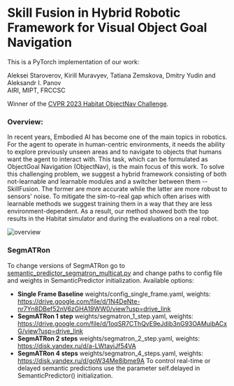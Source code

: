 # Skill Fusion in Hybrid Robotic Framework for Visual Object Goal Navigation
This is a PyTorch implementation of our work:

Aleksei Staroverov, Kirill Muravyev, Tatiana Zemskova, Dmitry Yudin and Aleksandr I. Panov<br />
AIRI, MIPT, FRCCSC

Winner of the [CVPR 2023 Habitat ObjectNav Challenge](https://aihabitat.org/challenge/2023/).

### Overview:
In recent years, Embodied AI has become one of the main topics in robotics. For the agent to operate in human-centric environments, it needs the ability to explore previously unseen areas and to navigate to objects that humans want the agent to interact with. This task, which can be formulated as ObjectGoal Navigation (ObjectNav), is the main focus of this work. To solve this challenging problem, we suggest a hybrid framework consisting of both not-learnable and learnable modules and a switcher between them -- SkillFusion. The former are more accurate while the latter are more robust to sensors' noise. To mitigate the sim-to-real gap which often arises with learnable methods we suggest training them in a way that they are less environment-dependent. As a result, our method showed both the top results in the Habitat simulator and during the evaluations on a real robot.

![overview](./docs/objectnav_spec_2023.gif)

### SegmATRon
To change versions of SegmATRon go to [semantic_predictor_segmatron_multicat.py](./root/skillfusion/semantic_predictor_segmatron_multicat.py) and change paths to config file and weights in SemanticPredictor initialization.
Available options:

- **Single Frame Baseline** weights/config_single_frame.yaml, weights: https://drive.google.com/file/d/1N4DeNte-nr7Yn8DBef52nV6zGHA19WW0/view?usp=drive_link
- **SegmATRon 1 step** weights/segmatron_1_step.yaml, weights: https://drive.google.com/file/d/1oqSR7CThQvE9eJdib3nG93OAMuibACxG/view?usp=drive_link
- **SegmATRon 2 steps** weights/segmatron_2_step.yaml, weights: https://disk.yandex.ru/d/a-LWtayiJf54VA
- **SegmATRon 4 steps** weights/segmatron_4_steps.yaml, weights: https://disk.yandex.ru/d/goW34Me8jbme9A
To control real-time or delayed semantic predictions use the parameter self.delayed in SemanticPredictor() initialization. 